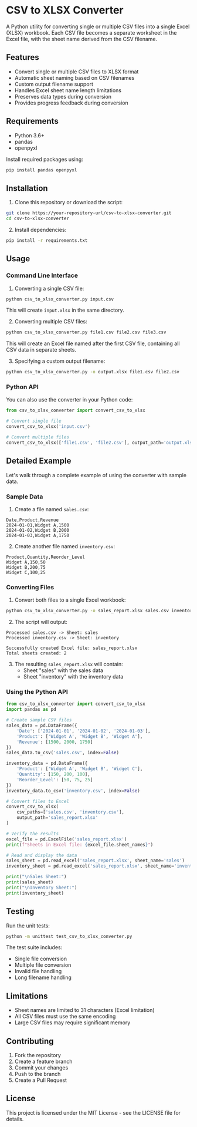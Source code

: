 # CSV to XLSX Converter

A Python utility for converting single or multiple CSV files into a single Excel (XLSX) workbook. Each CSV file becomes a separate worksheet in the Excel file, with the sheet name derived from the CSV filename.

## Features

- Convert single or multiple CSV files to XLSX format
- Automatic sheet naming based on CSV filenames
- Custom output filename support
- Handles Excel sheet name length limitations
- Preserves data types during conversion
- Provides progress feedback during conversion

## Requirements

- Python 3.6+
- pandas
- openpyxl

Install required packages using:
```bash
pip install pandas openpyxl
```

## Installation

1. Clone this repository or download the script:
```bash
git clone https://your-repository-url/csv-to-xlsx-converter.git
cd csv-to-xlsx-converter
```

2. Install dependencies:
```bash
pip install -r requirements.txt
```

## Usage

### Command Line Interface

1. Converting a single CSV file:
```bash
python csv_to_xlsx_converter.py input.csv
```
This will create `input.xlsx` in the same directory.

2. Converting multiple CSV files:
```bash
python csv_to_xlsx_converter.py file1.csv file2.csv file3.csv
```
This will create an Excel file named after the first CSV file, containing all CSV data in separate sheets.

3. Specifying a custom output filename:
```bash
python csv_to_xlsx_converter.py -o output.xlsx file1.csv file2.csv
```

### Python API

You can also use the converter in your Python code:

```python
from csv_to_xlsx_converter import convert_csv_to_xlsx

# Convert single file
convert_csv_to_xlsx('input.csv')

# Convert multiple files
convert_csv_to_xlsx(['file1.csv', 'file2.csv'], output_path='output.xlsx')
```

## Detailed Example

Let's walk through a complete example of using the converter with sample data.

### Sample Data

1. Create a file named `sales.csv`:
```csv
Date,Product,Revenue
2024-01-01,Widget A,1500
2024-01-02,Widget B,2000
2024-01-03,Widget A,1750
```

2. Create another file named `inventory.csv`:
```csv
Product,Quantity,Reorder_Level
Widget A,150,50
Widget B,200,75
Widget C,100,25
```

### Converting Files

1. Convert both files to a single Excel workbook:
```bash
python csv_to_xlsx_converter.py -o sales_report.xlsx sales.csv inventory.csv
```

2. The script will output:
```
Processed sales.csv -> Sheet: sales
Processed inventory.csv -> Sheet: inventory

Successfully created Excel file: sales_report.xlsx
Total sheets created: 2
```

3. The resulting `sales_report.xlsx` will contain:
   - Sheet "sales" with the sales data
   - Sheet "inventory" with the inventory data

### Using the Python API

```python
from csv_to_xlsx_converter import convert_csv_to_xlsx
import pandas as pd

# Create sample CSV files
sales_data = pd.DataFrame({
    'Date': ['2024-01-01', '2024-01-02', '2024-01-03'],
    'Product': ['Widget A', 'Widget B', 'Widget A'],
    'Revenue': [1500, 2000, 1750]
})
sales_data.to_csv('sales.csv', index=False)

inventory_data = pd.DataFrame({
    'Product': ['Widget A', 'Widget B', 'Widget C'],
    'Quantity': [150, 200, 100],
    'Reorder_Level': [50, 75, 25]
})
inventory_data.to_csv('inventory.csv', index=False)

# Convert files to Excel
convert_csv_to_xlsx(
    csv_paths=['sales.csv', 'inventory.csv'],
    output_path='sales_report.xlsx'
)

# Verify the results
excel_file = pd.ExcelFile('sales_report.xlsx')
print(f"Sheets in Excel file: {excel_file.sheet_names}")

# Read and display the data
sales_sheet = pd.read_excel('sales_report.xlsx', sheet_name='sales')
inventory_sheet = pd.read_excel('sales_report.xlsx', sheet_name='inventory')

print("\nSales Sheet:")
print(sales_sheet)
print("\nInventory Sheet:")
print(inventory_sheet)
```

## Testing

Run the unit tests:
```bash
python -m unittest test_csv_to_xlsx_converter.py
```

The test suite includes:
- Single file conversion
- Multiple file conversion
- Invalid file handling
- Long filename handling

## Limitations

- Sheet names are limited to 31 characters (Excel limitation)
- All CSV files must use the same encoding
- Large CSV files may require significant memory

## Contributing

1. Fork the repository
2. Create a feature branch
3. Commit your changes
4. Push to the branch
5. Create a Pull Request

## License

This project is licensed under the MIT License - see the LICENSE file for details.
